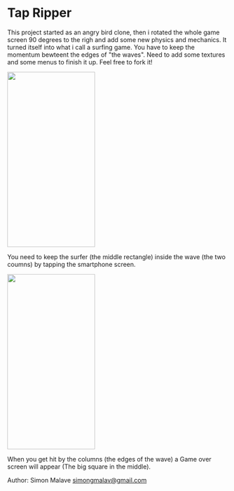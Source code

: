 # Tap Ripper



This project started as an angry bird clone, then i rotated the whole game screen 90 degrees to the righ and add some new physics 
and mechanics. It turned itself into what i call a surfing game. You have to keep the momentum bewteent the edges of "the waves".
Need to add some textures and some menus to finish it up. Feel free to fork it!

<img src="https://user-images.githubusercontent.com/44653624/68415856-0e894c80-0172-11ea-8f15-04b037b57264.png" width="200" height="400" />


You need to keep the surfer (the middle rectangle) inside the wave (the two coumns) by tapping the smartphone screen.

<img src="https://user-images.githubusercontent.com/44653624/68415977-4ee8ca80-0172-11ea-8d83-814da5e63ee9.png" width="200" height="400" />


When you get hit by the columns (the edges of the wave) a Game over screen will appear (The big square in the middle).

Author: Simon Malave simongmalav@gmail.com
